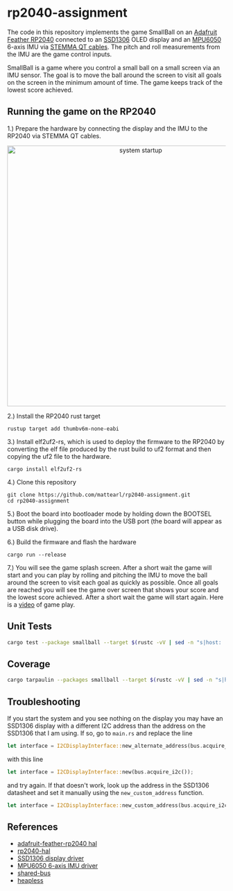 # rp2040-assignment

The code in this repository implements the game SmallBall on an
[Adafruit Feather RP2040](https://www.adafruit.com/product/4884) 
connected to an [SSD1306](https://www.adafruit.com/product/938) 
OLED display and an [MPU6050](https://www.adafruit.com/product/3886) 
6-axis IMU via [STEMMA QT cables](https://www.adafruit.com/product/4399). 
The pitch and roll measurements from the IMU are the game control inputs. 

SmallBall is a game where you control a small ball on a small screen via an 
IMU sensor. The goal is to move the ball around the screen to visit all goals 
on the screen in the minimum amount of time. The game keeps track of the
lowest score achieved.

## Running the game on the RP2040 

1.) Prepare the hardware by connecting the display and the IMU to the RP2040 via STEMMA QT cables.

<p align="center"><img src="https://www.dropbox.com/s/m3pdzs1j7k5qpui/PXL_20220624_194844668.MP.jpg?raw=1" alt="system startup" width="600"></p>

2.) Install the RP2040 rust target 
```
rustup target add thumbv6m-none-eabi
```

3.) Install elf2uf2-rs, which is used to deploy the firmware to the RP2040 by converting the
elf file produced by the rust build to uf2 format and then copying the uf2 file to the hardware.
```
cargo install elf2uf2-rs
```

4.) Clone this repository
```
git clone https://github.com/mattearl/rp2040-assignment.git
cd rp2040-assignment
``` 

5.) Boot the board into bootloader mode by holding down the BOOTSEL button while plugging the 
board into the USB port (the board will appear as a USB disk drive).

6.) Build the firmware and flash the hardware
```
cargo run --release
``` 

7.) You will see the game splash screen. After a short wait the game will start and you can play 
by rolling and pitching the IMU to move the ball around the screen to visit each goal as quickly
as possible. Once all goals are reached you will see the game over screen that shows your score
and the lowest score achieved. After a short wait the game will start again. Here is a
[video](https://www.dropbox.com/s/spphcini2hiejfz/PXL_20220624_201321347~2.mp4?raw=1)
of game play.

## Unit Tests

```sh
cargo test --package smallball --target $(rustc -vV | sed -n "s|host: ||p")
```

## Coverage

```sh
cargo tarpaulin --packages smallball --target $(rustc -vV | sed -n "s|host: ||p") --ignore-tests --fail-under 100
``` 

## Troubleshooting

If you start the system and you see nothing on the display you may have an SSD1306 display with 
a different I2C address than the address on the SSD1306 that I am using. If so, go to `main.rs` 
and replace the line
```rust
let interface = I2CDisplayInterface::new_alternate_address(bus.acquire_i2c());
```
with this line 
```rust
let interface = I2CDisplayInterface::new(bus.acquire_i2c());
```
and try again. If that doesn't work, look up the address in the SSD1306 datasheet and set it 
manually using the `new_custom_address` function.
```rust
let interface = I2CDisplayInterface::new_custom_address(bus.acquire_i2c(), 0x3D);
```

## References

- [adafruit-feather-rp2040 hal](https://crates.io/crates/adafruit-feather-rp2040)
- [rp2040-hal](https://crates.io/crates/rp2040-hal)
- [SSD1306 display driver](https://crates.io/crates/ssd1306)
- [MPU6050 6-axis IMU driver](https://crates.io/crates/mpu6050)
- [shared-bus](https://crates.io/crates/shared-bus)
- [heapless](https://crates.io/crates/heapless)
